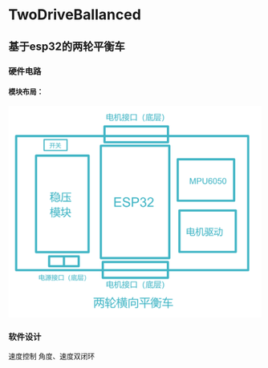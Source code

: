 # TwoDriveBallanced
## 基于esp32的两轮平衡车
### 硬件电路
#### 模块布局：
![image](images/structure.jpg)
### 软件设计
速度控制
角度、速度双闭环
